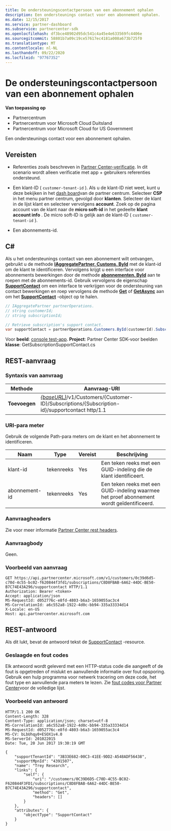 ```yaml
---
title: De ondersteuningscontactpersoon van een abonnement ophalen
description: Een ondersteunings contact voor een abonnement ophalen.
ms.date: 12/15/2017
ms.service: partner-dashboard
ms.subservice: partnercenter-sdk
ms.openlocfilehash: df3bce48902d95dc541c4a45e4e633569fc4406e
ms.sourcegitcommit: 58801b7a09c19ce57617ec4181a008a673b725f0
ms.translationtype: MT
ms.contentlocale: nl-NL
ms.lasthandoff: 09/22/2020
ms.locfileid: "97767352"
---
```

# <a name="get-a-subscriptions-support-contact"></a>De ondersteuningscontactpersoon van een abonnement ophalen

**Van toepassing op**

- Partnercentrum
- Partnercentrum voor Microsoft Cloud Duitsland
- Partnercentrum voor Microsoft Cloud for US Government

Een ondersteunings contact voor een abonnement ophalen.

## <a name="prerequisites"></a>Vereisten

- Referenties zoals beschreven in [Partner Center-verificatie](partner-center-authentication.md). In dit scenario wordt alleen verificatie met app + gebruikers referenties ondersteund.

- Een klant-ID ( `customer-tenant-id` ). Als u de klant-ID niet weet, kunt u deze bekijken in het [dash board](https://partner.microsoft.com/dashboard)van de partner centrum. Selecteer **CSP** in het menu partner centrum, gevolgd door **klanten**. Selecteer de klant in de lijst klant en selecteer vervolgens **account**. Zoek op de pagina account van de klant naar de **micro soft-id** in het gedeelte **klant account info** . De micro soft-ID is gelijk aan de klant-ID ( `customer-tenant-id` ).

- Een abonnements-id.

## <a name="c"></a>C\#

Als u het ondersteunings contact van een abonnement wilt ontvangen, gebruikt u de methode [**IAggregatePartner. Customs. ById**](/dotnet/api/microsoft.store.partnercenter.customers.icustomercollection.byid) met de klant-id om de klant te identificeren. Vervolgens krijgt u een interface voor abonnements bewerkingen door de methode [**abonnementen. ById**](/dotnet/api/microsoft.store.partnercenter.customerusers.icustomerusercollection.byid) aan te roepen met de abonnements-id. Gebruik vervolgens de eigenschap [**SupportContact**](/dotnet/api/microsoft.store.partnercenter.subscriptions.isubscription.supportcontact) om een interface te verkrijgen voor de ondersteuning van contact bewerkingen en roep vervolgens de methode [**Get**](/dotnet/api/microsoft.store.partnercenter.subscriptions.isubscriptionconversioncollection.get) of [**GetAsync**](/dotnet/api/microsoft.store.partnercenter.subscriptions.isubscriptionconversioncollection.getasync) aan om het [**SupportContact**](/dotnet/api/microsoft.store.partnercenter.models.subscriptions.supportcontact) -object op te halen.

``` csharp
// IAggregatePartner partnerOperations.
// string customerId;
// string subscriptionId;

// Retrieve subscription's support contact.
var supportContact = partnerOperations.Customers.ById(customerId).Subscriptions.ById(subscriptionId).SupportContact.Get();
```

Voor **beeld**: [console test-app](console-test-app.md). **Project**: Partner Center SDK-voor beelden **klasse**: GetSubscriptionSupportContact.cs

## <a name="rest-request"></a>REST-aanvraag

### <a name="request-syntax"></a>Syntaxis van aanvraag

| Methode  | Aanvraag-URI                                                                                                                    |
|---------|--------------------------------------------------------------------------------------------------------------------------------|
| **Toevoegen** | [*{baseURL}*](partner-center-rest-urls.md)/v1/Customers/{Customer-ID}/Subscriptions/{Subscription-id}/supportcontact http/1.1 |

### <a name="uri-parameter"></a>URI-para meter

Gebruik de volgende Path-para meters om de klant en het abonnement te identificeren.

| Naam            | Type   | Vereist | Beschrijving                                                     |
|-----------------|--------|----------|-----------------------------------------------------------------|
| klant-id     | tekenreeks | Yes      | Een teken reeks met een GUID-indeling die de klant identificeert.           |
| abonnement-id | tekenreeks | Yes      | Een teken reeks met een GUID-indeling waarmee het proef abonnement wordt geïdentificeerd. |

### <a name="request-headers"></a>Aanvraagheaders

Zie voor meer informatie [Partner Center rest headers](headers.md).

### <a name="request-body"></a>Aanvraagbody

Geen.

### <a name="request-example"></a>Voorbeeld van aanvraag

```http
GET https://api.partnercenter.microsoft.com/v1/customers/0c39d6d5-c70d-4c55-bc02-f620844f3fd1/subscriptions/C8D8FBAB-6A62-44DC-BE50-B7C74E43A296/supportcontact HTTP/1.1
Authorization: Bearer <token>
Accept: application/json
MS-RequestId: d052776c-e8fd-4803-b6a3-1659055ac3c4
MS-CorrelationId: a6c552a8-1922-4d0c-bb94-335a33334d14
X-Locale: en-US
Host: api.partnercenter.microsoft.com
```

## <a name="rest-response"></a>REST-antwoord

Als dit lukt, bevat de antwoord tekst de [SupportContact](subscription-resources.md#supportcontact) -resource.

### <a name="response-success-and-error-codes"></a>Geslaagde en fout codes

Elk antwoord wordt geleverd met een HTTP-status code die aangeeft of de fout is opgetreden of mislukt en aanvullende informatie over fout opsporing. Gebruik een hulp programma voor netwerk tracering om deze code, het fout type en aanvullende para meters te lezen. Zie [fout codes voor Partner Center](error-codes.md)voor de volledige lijst.

### <a name="response-example"></a>Voorbeeld van antwoord

```http
HTTP/1.1 200 OK
Content-Length: 328
Content-Type: application/json; charset=utf-8
MS-CorrelationId: a6c552a8-1922-4d0c-bb94-335a33334d14
MS-RequestId: d052776c-e8fd-4803-b6a3-1659055ac3c4
MS-CV: bLbUhqy0+ESOX1v4.0
MS-ServerId: 201022015
Date: Tue, 20 Jun 2017 19:30:19 GMT

{
    "supportTenantId": "3B33E682-00C3-41EE-9DD2-A548ADF56438",
    "supportMpnId": "4391507",
    "name": "Trey Research",
    "links": {
        "self": {
            "uri": "/customers/0C39D6D5-C70D-4C55-BC02-F620844F3FD1/subscriptions/C8D8FBAB-6A62-44DC-BE50-B7C74E43A296/supportcontact",
            "method": "Get",
            "headers": []
        }
    },
    "attributes": {
        "objectType": "SupportContact"
    }
}
```
